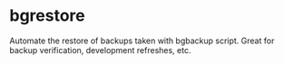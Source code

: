 # bgrestore
Automate the restore of backups taken with bgbackup script. Great for backup verification, development refreshes, etc. 
